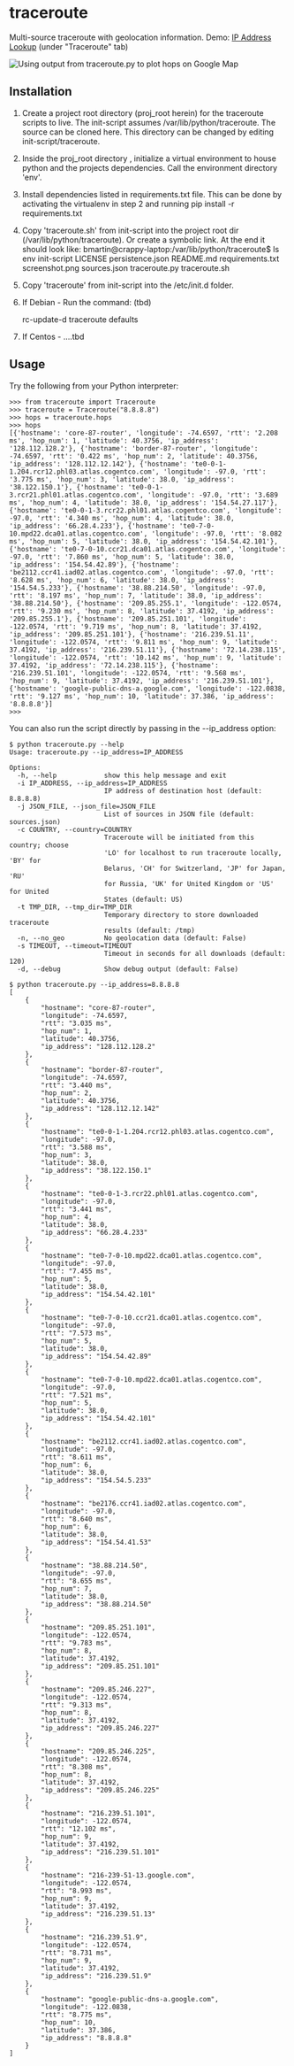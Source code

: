 # traceroute
Multi-source traceroute with geolocation information. Demo: [IP Address Lookup](https://dazzlepod.com/ip/) (under "Traceroute" tab)

![Using output from traceroute.py to plot hops on Google Map](https://raw.github.com/ayeowch/traceroute/master/screenshot.png)

## Installation

1. Create a project root directory (proj_root herein) for the traceroute scripts to live. The init-script assumes /var/lib/python/traceroute. 
   The source can be cloned here.  This directory can be changed by editing init-script/traceroute.
2. Inside the proj_root directory , initialize a virtual environment to house python and the projects dependencies. Call the environment directory 'env'. 
3. Install dependencies listed in requirements.txt file. This can be done by activating the virtualenv in step 2 and running pip install -r requirements.txt
4. Copy 'traceroute.sh' from init-script into the project root dir (/var/lib/python/traceroute). Or create a symbolic link. At the end it should look like:
     bmartin@crappy-laptop:/var/lib/python/traceroute$ ls
     env  init-script  LICENSE  persistence.json  README.md  requirements.txt  screenshot.png  sources.json  traceroute.py  traceroute.sh

5. Copy 'traceroute' from init-script into the /etc/init.d folder. 
6. If Debian - Run the command: (tbd)

    rc-update-d traceroute defaults

    

7. If Centos - ....tbd


## Usage

Try the following from your Python interpreter:

    >>> from traceroute import Traceroute
    >>> traceroute = Traceroute("8.8.8.8")
    >>> hops = traceroute.hops
    >>> hops
    [{'hostname': 'core-87-router', 'longitude': -74.6597, 'rtt': '2.208 ms', 'hop_num': 1, 'latitude': 40.3756, 'ip_address': '128.112.128.2'}, {'hostname': 'border-87-router', 'longitude': -74.6597, 'rtt': '0.422 ms', 'hop_num': 2, 'latitude': 40.3756, 'ip_address': '128.112.12.142'}, {'hostname': 'te0-0-1-1.204.rcr12.phl03.atlas.cogentco.com', 'longitude': -97.0, 'rtt': '3.775 ms', 'hop_num': 3, 'latitude': 38.0, 'ip_address': '38.122.150.1'}, {'hostname': 'te0-0-1-3.rcr21.phl01.atlas.cogentco.com', 'longitude': -97.0, 'rtt': '3.689 ms', 'hop_num': 4, 'latitude': 38.0, 'ip_address': '154.54.27.117'}, {'hostname': 'te0-0-1-3.rcr22.phl01.atlas.cogentco.com', 'longitude': -97.0, 'rtt': '4.340 ms', 'hop_num': 4, 'latitude': 38.0, 'ip_address': '66.28.4.233'}, {'hostname': 'te0-7-0-10.mpd22.dca01.atlas.cogentco.com', 'longitude': -97.0, 'rtt': '8.082 ms', 'hop_num': 5, 'latitude': 38.0, 'ip_address': '154.54.42.101'}, {'hostname': 'te0-7-0-10.ccr21.dca01.atlas.cogentco.com', 'longitude': -97.0, 'rtt': '7.860 ms', 'hop_num': 5, 'latitude': 38.0, 'ip_address': '154.54.42.89'}, {'hostname': 'be2112.ccr41.iad02.atlas.cogentco.com', 'longitude': -97.0, 'rtt': '8.628 ms', 'hop_num': 6, 'latitude': 38.0, 'ip_address': '154.54.5.233'}, {'hostname': '38.88.214.50', 'longitude': -97.0, 'rtt': '8.197 ms', 'hop_num': 7, 'latitude': 38.0, 'ip_address': '38.88.214.50'}, {'hostname': '209.85.255.1', 'longitude': -122.0574, 'rtt': '9.230 ms', 'hop_num': 8, 'latitude': 37.4192, 'ip_address': '209.85.255.1'}, {'hostname': '209.85.251.101', 'longitude': -122.0574, 'rtt': '9.719 ms', 'hop_num': 8, 'latitude': 37.4192, 'ip_address': '209.85.251.101'}, {'hostname': '216.239.51.11', 'longitude': -122.0574, 'rtt': '9.811 ms', 'hop_num': 9, 'latitude': 37.4192, 'ip_address': '216.239.51.11'}, {'hostname': '72.14.238.115', 'longitude': -122.0574, 'rtt': '10.142 ms', 'hop_num': 9, 'latitude': 37.4192, 'ip_address': '72.14.238.115'}, {'hostname': '216.239.51.101', 'longitude': -122.0574, 'rtt': '9.568 ms', 'hop_num': 9, 'latitude': 37.4192, 'ip_address': '216.239.51.101'}, {'hostname': 'google-public-dns-a.google.com', 'longitude': -122.0838, 'rtt': '9.127 ms', 'hop_num': 10, 'latitude': 37.386, 'ip_address': '8.8.8.8'}]
    >>>


You can also run the script directly by passing in the --ip_address option:

    $ python traceroute.py --help
    Usage: traceroute.py --ip_address=IP_ADDRESS

    Options:
      -h, --help            show this help message and exit
      -i IP_ADDRESS, --ip_address=IP_ADDRESS
                            IP address of destination host (default: 8.8.8.8)
      -j JSON_FILE, --json_file=JSON_FILE
                            List of sources in JSON file (default: sources.json)
      -c COUNTRY, --country=COUNTRY
                            Traceroute will be initiated from this country; choose
                            'LO' for localhost to run traceroute locally, 'BY' for
                            Belarus, 'CH' for Switzerland, 'JP' for Japan, 'RU'
                            for Russia, 'UK' for United Kingdom or 'US' for United
                            States (default: US)
      -t TMP_DIR, --tmp_dir=TMP_DIR
                            Temporary directory to store downloaded traceroute
                            results (default: /tmp)
      -n, --no_geo          No geolocation data (default: False)
      -s TIMEOUT, --timeout=TIMEOUT
                            Timeout in seconds for all downloads (default: 120)
      -d, --debug           Show debug output (default: False)

    $ python traceroute.py --ip_address=8.8.8.8
    [
        {
            "hostname": "core-87-router",
            "longitude": -74.6597,
            "rtt": "3.035 ms",
            "hop_num": 1,
            "latitude": 40.3756,
            "ip_address": "128.112.128.2"
        },
        {
            "hostname": "border-87-router",
            "longitude": -74.6597,
            "rtt": "3.440 ms",
            "hop_num": 2,
            "latitude": 40.3756,
            "ip_address": "128.112.12.142"
        },
        {
            "hostname": "te0-0-1-1.204.rcr12.phl03.atlas.cogentco.com",
            "longitude": -97.0,
            "rtt": "3.588 ms",
            "hop_num": 3,
            "latitude": 38.0,
            "ip_address": "38.122.150.1"
        },
        {
            "hostname": "te0-0-1-3.rcr22.phl01.atlas.cogentco.com",
            "longitude": -97.0,
            "rtt": "3.441 ms",
            "hop_num": 4,
            "latitude": 38.0,
            "ip_address": "66.28.4.233"
        },
        {
            "hostname": "te0-7-0-10.mpd22.dca01.atlas.cogentco.com",
            "longitude": -97.0,
            "rtt": "7.455 ms",
            "hop_num": 5,
            "latitude": 38.0,
            "ip_address": "154.54.42.101"
        },
        {
            "hostname": "te0-7-0-10.ccr21.dca01.atlas.cogentco.com",
            "longitude": -97.0,
            "rtt": "7.573 ms",
            "hop_num": 5,
            "latitude": 38.0,
            "ip_address": "154.54.42.89"
        },
        {
            "hostname": "te0-7-0-10.mpd22.dca01.atlas.cogentco.com",
            "longitude": -97.0,
            "rtt": "7.521 ms",
            "hop_num": 5,
            "latitude": 38.0,
            "ip_address": "154.54.42.101"
        },
        {
            "hostname": "be2112.ccr41.iad02.atlas.cogentco.com",
            "longitude": -97.0,
            "rtt": "8.611 ms",
            "hop_num": 6,
            "latitude": 38.0,
            "ip_address": "154.54.5.233"
        },
        {
            "hostname": "be2176.ccr41.iad02.atlas.cogentco.com",
            "longitude": -97.0,
            "rtt": "8.640 ms",
            "hop_num": 6,
            "latitude": 38.0,
            "ip_address": "154.54.41.53"
        },
        {
            "hostname": "38.88.214.50",
            "longitude": -97.0,
            "rtt": "8.655 ms",
            "hop_num": 7,
            "latitude": 38.0,
            "ip_address": "38.88.214.50"
        },
        {
            "hostname": "209.85.251.101",
            "longitude": -122.0574,
            "rtt": "9.783 ms",
            "hop_num": 8,
            "latitude": 37.4192,
            "ip_address": "209.85.251.101"
        },
        {
            "hostname": "209.85.246.227",
            "longitude": -122.0574,
            "rtt": "9.313 ms",
            "hop_num": 8,
            "latitude": 37.4192,
            "ip_address": "209.85.246.227"
        },
        {
            "hostname": "209.85.246.225",
            "longitude": -122.0574,
            "rtt": "8.308 ms",
            "hop_num": 8,
            "latitude": 37.4192,
            "ip_address": "209.85.246.225"
        },
        {
            "hostname": "216.239.51.101",
            "longitude": -122.0574,
            "rtt": "12.102 ms",
            "hop_num": 9,
            "latitude": 37.4192,
            "ip_address": "216.239.51.101"
        },
        {
            "hostname": "216-239-51-13.google.com",
            "longitude": -122.0574,
            "rtt": "8.993 ms",
            "hop_num": 9,
            "latitude": 37.4192,
            "ip_address": "216.239.51.13"
        },
        {
            "hostname": "216.239.51.9",
            "longitude": -122.0574,
            "rtt": "8.731 ms",
            "hop_num": 9,
            "latitude": 37.4192,
            "ip_address": "216.239.51.9"
        },
        {
            "hostname": "google-public-dns-a.google.com",
            "longitude": -122.0838,
            "rtt": "8.775 ms",
            "hop_num": 10,
            "latitude": 37.386,
            "ip_address": "8.8.8.8"
        }
    ]
